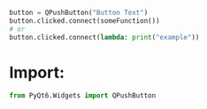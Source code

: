 ```python
button = QPushButton("Button Text")
button.clicked.connect(someFunction())
# or
button.clicked.connect(lambda: print("example"))
```

# Import:
```python
from PyQt6.Widgets import QPushButton
```